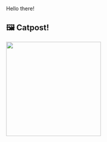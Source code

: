 Hello there!



## 🖼️ Catpost!

<sub>
    <img src="https://cdn2.thecatapi.com/images/e54.jpg" height="256">
</sub>

